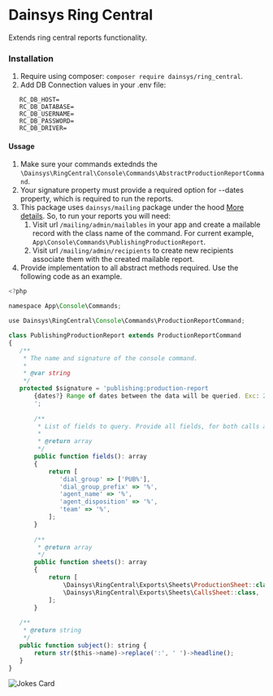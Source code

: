  # Dainsys Ring Central
 Extends ring central reports functionality. 
  ### Installation
 1. Require using composer: `composer require dainsys/ring_central`.
 2. Add DB Connection values in your .env file:
```
   RC_DB_HOST=
   RC_DB_DATABASE=
   RC_DB_USERNAME=
   RC_DB_PASSWORD=
   RC_DB_DRIVER=
```
#### Ussage
 1. Make sure your commands extednds the `\Dainsys\RingCentral\Console\Commands\AbstractProductionReportCommand`.
 2. Your signature property must provide a required option for --dates property, which is required to run the reports.
 3. This package uses `dainsys/mailing` package under the hood [More details](https://github.com/Yismen/mailing). So, to run your reports you will need:
    1. Visit url `/mailing/admin/mailables` in your app and create a mailable record with the class name of the command. For current example, `App\Console\Commands\PublishingProductionReport`.
    2. Visit url `/mailing/admin/recipients` to create new recipients associate them with the created mailable report.
 4. Provide implementation to all abstract methods required. Use the following code as an example.
 ```js
<?php

namespace App\Console\Commands;

use Dainsys\RingCentral\Console\Commands\ProductionReportCommand;

class PublishingProductionReport extends ProductionReportCommand
{
    /**
     * The name and signature of the console command.
     *
     * @var string
     */
    protected $signature = 'publishing:production-report 
        {dates?} Range of dates between the data will be queried. Exc: 2023-01-01 or 2023-01-01,2023-01-02. Today\'s date will be assumed if not passed! 
        ';
	
        /**
         * List of fields to query. Provide all fields, for both calls and hours. 
         *
         * @return array
         */
        public function fields(): array 
        {
            return [
               'dial_group' => ['PUB%'],
               'dial_group_prefix' => '%',
               'agent_name' => '%',
               'agent_disposition' => '%',
               'team' => '%',
            ];
        }
	
        /**
         * @return array
         */
        public function sheets(): array 
        {
            return [                    
                \Dainsys\RingCentral\Exports\Sheets\ProductionSheet::class,
                \Dainsys\RingCentral\Exports\Sheets\CallsSheet::class,
            ];
        }
            
	/**
	 * @return string
	 */
	public function subject(): string {
        return str($this->name)->replace(':', ' ')->headline();
	}
}
 ```

![Jokes Card](https://readme-jokes.vercel.app/api)